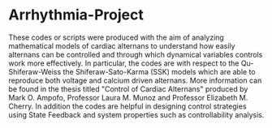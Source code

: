 # Arrhythmia-Project
These codes or scripts were produced with the aim of analyzing mathematical models of cardiac alternans to understand how easily alternans can be controlled and through which dynamical variables controls work more effectively. In particular, the codes are with respect to the Qu-Shiferaw-Weiss the Shiferaw-Sato-Karma (SSK) models which are able to reproduce both voltage and calcium driven alternans. More information can be found in the thesis titled "Control of Cardiac Alternans" produced by Mark O. Ampofo, Professor Laura M. Munoz and Professor Elizabeth M. Cherry. In addition the codes are helpful in designing control strategies using State Feedback and system properties such as controllability analysis. 
